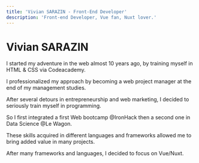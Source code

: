 ```yaml
---
title: 'Vivian SARAZIN - Front-End Developer'
description: 'Front-end Developer, Vue fan, Nuxt lover.'
---
```

# Vivian SARAZIN

I started my adventure in the web almost 10 years ago, by training myself in HTML & CSS via Codeacademy.

I professionalized my approach by becoming a web project manager at the end of my management studies.

After several detours in entrepreneurship and web marketing, I decided to seriously train myself in programming.

So I first integrated a first Web bootcamp @IronHack then a second one in Data Science @Le Wagon.

These skills acquired in different languages and frameworks allowed me to bring added value in many projects.

After many frameworks and languages, I decided to focus on Vue/Nuxt.